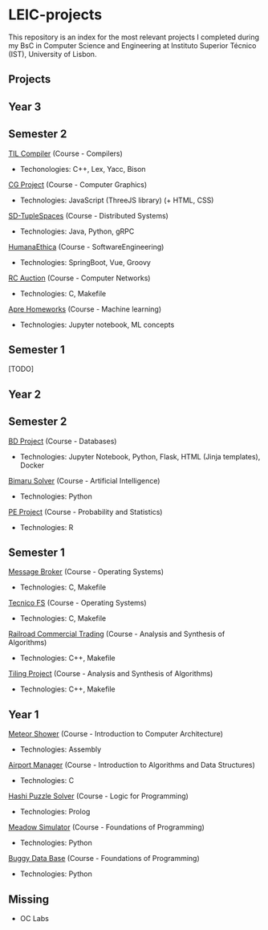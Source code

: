 # LEIC-projects
This repository is an index for the most relevant projects I completed during my BsC in Computer Science and Engineering at Instituto Superior Técnico (IST), University of Lisbon.

## Projects

## Year 3
## Semester 2
[TIL Compiler](https://github.com/pedro-curto/TIL-Compiler) (Course - Compilers)
- Techonologies: C++, Lex, Yacc, Bison

[CG Project](https://github.com/pedro-curto/CG-Project) (Course - Computer Graphics)
- Technologies: JavaScript (ThreeJS library) (+ HTML, CSS)

[SD-TupleSpaces](https://github.com/pedro-curto/SD-TupleSpaces) (Course - Distributed Systems)
- Technologies: Java, Python, gRPC

[HumanaEthica](https://github.com/pedro-curto/HumanaEthica) (Course - SoftwareEngineering)
- Technologies: SpringBoot, Vue, Groovy

[RC Auction](https://github.com/pedro-curto/Auction-Simulator) (Course - Computer Networks)
- Technologies: C, Makefile

[Apre Homeworks](https://github.com/pedro-curto/Apre-HWs) (Course - Machine learning)
- Technologies: Jupyter notebook, ML concepts

## Semester 1

[TODO]

## Year 2
## Semester 2
[BD Project](https://github.com/pedro-curto/BD-Project) (Course - Databases)
- Technologies: Jupyter Notebook, Python, Flask, HTML (Jinja templates), Docker

[Bimaru Solver](https://github.com/pedro-curto/Bimaru-Solver) (Course - Artificial Intelligence)
- Technologies: Python

[PE Project](https://github.com/pedro-curto/PE-Project) (Course - Probability and Statistics)
- Technologies: R

## Semester 1
[Message Broker](https://github.com/pedro-curto/Message-Broker) (Course - Operating Systems)
- Technologies: C, Makefile

[Tecnico FS](https://github.com/pedro-curto/Tecnico-FS) (Course - Operating Systems)
- Technologies: C, Makefile

[Railroad Commercial Trading](https://github.com/pedro-curto/Railroad-Commercial-Trading) (Course - Analysis and Synthesis of Algorithms)
- Technologies: C++, Makefile

[Tiling Project](https://github.com/pedro-curto/Tiling-Project) (Course - Analysis and Synthesis of Algorithms)
- Technologies: C++, Makefile

## Year 1

[Meteor Shower](https://github.com/pedro-curto/Meteor-Shower) (Course - Introduction to Computer Architecture)
- Technologies: Assembly

[Airport Manager](https://github.com/pedro-curto/Airport-Manager) (Course - Introduction to Algorithms and Data Structures)
- Technologies: C

[Hashi Puzzle Solver](https://github.com/pedro-curto/Hashi-Puzzle-Solver) (Course - Logic for Programming)
- Technologies: Prolog

[Meadow Simulator](https://github.com/pedro-curto/Meadow-Simulator) (Course - Foundations of Programming)
- Technologies: Python

[Buggy Data Base](https://github.com/pedro-curto/Buggy-Data-Base) (Course - Foundations of Programming)
- Technologies: Python

## Missing
- OC Labs

